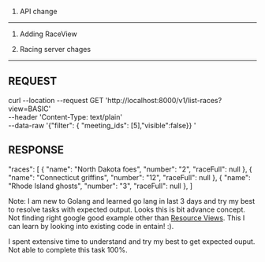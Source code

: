 1. API change
-------------------

1. Adding RaceView


2. Racing server chages
---------------------


REQUEST
----------------

curl --location --request GET 'http://localhost:8000/v1/list-races?view=BASIC' \
--header 'Content-Type: text/plain' \
--data-raw '{"filter": { "meeting_ids": [5],"visible":false}}
'


RESPONSE
--------------


"races": [
        {
            "name": "North Dakota foes",
            "number": "2",
            "raceFull": null
        },
        {
            "name": "Connecticut griffins",
            "number": "12",
            "raceFull": null
        },
        {
            "name": "Rhode Island ghosts",
            "number": "3",
            "raceFull": null
        },
]


Note: I am new to Golang and learned go lang in last 3 days and try my best to resolve tasks with expected output. Looks this is bit advance concept. Not finding right google good example other than [Resource Views](https://cloud.google.com/apis/design/design_patterns#resource_view). This I can learn by looking into existing code in entain! :).
   
I spent extensive time to understand and try my best to get expected ouput. Not able to complete this task 100%. 

